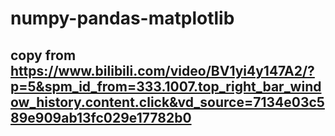 # numpy-pandas-matplotlib
## copy from https://www.bilibili.com/video/BV1yi4y147A2/?p=5&spm_id_from=333.1007.top_right_bar_window_history.content.click&vd_source=7134e03c589e909ab13fc029e17782b0

